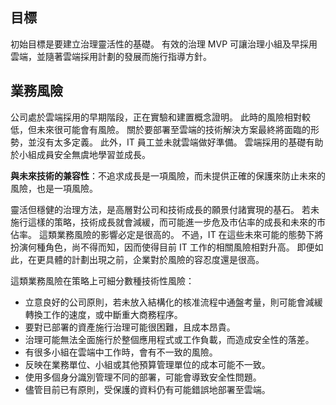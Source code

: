 <!-- TEMPLATE FILE - DO NOT ADD METADATA -->

## <a name="objective"></a>目標

初始目標是要建立治理靈活性的基礎。 有效的治理 MVP 可讓治理小組及早採用雲端，並隨著雲端採用計劃的發展而施行指導方針。

## <a name="business-risks"></a>業務風險

公司處於雲端採用的早期階段，正在實驗和建置概念證明。 此時的風險相對較低，但未來很可能會有風險。 關於要部署至雲端的技術解決方案最終將面臨的形勢，並沒有太多定義。 此外，IT 員工並未就雲端做好準備。 雲端採用的基礎有助於小組成員安全無虞地學習並成長。

**與未來技術的兼容性**：不追求成長是一項風險，而未提供正確的保護來防止未來的風險，也是一項風險。

靈活但穩健的治理方法，是高層對公司和技術成長的願景付諸實現的基石。 若未施行這樣的策略，技術成長就會減緩，而可能進一步危及市佔率的成長和未來的市佔率。 這類業務風險的影響必定是很高的。 不過，IT 在這些未來可能的態勢下將扮演何種角色，尚不得而知，因而使得目前 IT 工作的相關風險相對升高。 即便如此，在更具體的計劃出現之前，企業對於風險的容忍度還是很高。

這類業務風險在策略上可細分數種技術性風險：

- 立意良好的公司原則，若未放入結構化的核准流程中通盤考量，則可能會減緩轉換工作的速度，或中斷重大商務程序。
- 要對已部署的資產施行治理可能很困難，且成本昂貴。
- 治理可能無法全面施行於整個應用程式或工作負載，而造成安全性的落差。
- 有很多小組在雲端中工作時，會有不一致的風險。
- 反映在業務單位、小組或其他預算管理單位的成本可能不一致。
- 使用多個身分識別管理不同的部署，可能會導致安全性問題。
- 儘管目前已有原則，受保護的資料仍有可能錯誤地部署至雲端。
